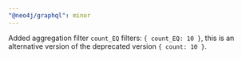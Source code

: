 ```yaml
---
"@neo4j/graphql": minor
---
```


Added aggregation filter `count_EQ` filters: `{ count_EQ: 10 }`, this is an alternative version of the deprecated version `{ count: 10 }`. 
